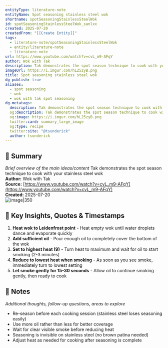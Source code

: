 ```yaml
---
entityType: literature-note
entityName: Spot seasoning stainless steel wok
shortname: spotSeasoningStainlessSteelWok
id: spotSeasoningStainlessSteelWok_sanlxx
created: 2025-07-20
createdFrom: "[[Create Entity]]"
tags:
  - literature-note/spotSeasoningStainlessSteelWok
  - entity/literature-note
  - literature-note
url: https://www.youtube.com/watch?v=cvL_m9-AFqY
author: Wok with Tak
description: Tak demonstrates the spot season technique to cook with your stainless steel wok
imageUrl: https://i.imgur.com/hL25zyB.png
title: Spot seasoning stainless steel wok
dg-publish: true
aliases:
  - spot seasoning
  - wok
  - wok with tak spot seasoning
dg-metatags:
  description: Tak demonstrates the spot season technique to cook with your stainless steel wok
  og:description: Tak demonstrates the spot season technique to cook with your stainless steel wok
  og:image: https://i.imgur.com/hL25zyB.png
  twitter:card: summary_large_image
  og:type: recipe
  twitter:site: "@tsunderick"
  author: tsunderick
---
```

## 📝 Summary
*Brief overview of the main ideas/content*
Tak demonstrates the spot season technique to cook with your stainless steel wok  
**Author:** Wok with Tak  
**Source:** [https://www.youtube.com/watch?v=cvL_m9-AFqY](https://www.youtube.com/watch?v=cvL_m9-AFqY)  
**Created:** 2025-07-20  
![image|350](https://i.imgur.com/hL25zyB.png)
## 🔑 Key Insights, Quotes & Timestamps
1. **Heat wok to Leidenfrost point** - Heat empty wok until water droplets dance and evaporate quickly
2. **Add sufficient oil** - Pour enough oil to completely cover the bottom of the wok
3. **Set to highest heat (9)** - Turn heat to maximum and wait for oil to start smoking (2-3 minutes)
4. **Reduce to lowest heat when smoking** - As soon as you see smoke, immediately turn to lowest setting
5. **Let smoke gently for 15-30 seconds** - Allow oil to continue smoking gently, then ready to cook

## 📝 Notes
*Additional thoughts, follow-up questions, areas to explore*
- Re-season before each cooking session (stainless steel loses seasoning easily)
- Use more oil rather than less for better coverage
- Wait for clear visible smoke before reducing heat
- Seasoning is invisible on stainless steel (no brown patina needed)
- Adjust heat as needed for cooking after seasoning is complete